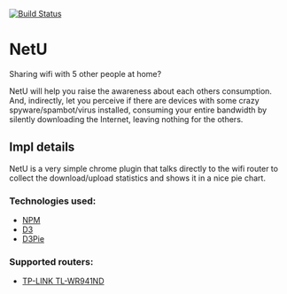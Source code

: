[![Build Status](https://api.travis-ci.org/mmr/netu.svg?branch=master)](https://travis-ci.org/mmr/netu/)
# NetU
Sharing wifi with 5 other people at home?

NetU will help you raise the awareness about each others consumption.
And, indirectly, let you perceive if there are devices with some crazy
spyware/spambot/virus installed, consuming your entire bandwidth by
silently downloading the Internet, leaving nothing for the others.

## Impl details
NetU is a very simple chrome plugin that talks directly to the wifi
router to collect the download/upload statistics and shows it in a
nice pie chart.

### Technologies used:
- [NPM](https://www.npmjs.com/)
- [D3](http://d3js.org/)
- [D3Pie](http://d3pie.org/)

### Supported routers:
- [TP-LINK TL-WR941ND](http://www.tp-link.com.br/products/details/cat-9_TL-WR941ND.html)
